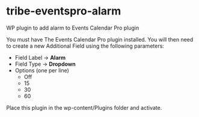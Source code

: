 tribe-eventspro-alarm
=====================

WP plugin to add alarm to Events Calendar Pro plugin

You must have The Events Calendar Pro plugin installed. You will then need to create a new Additional Field using the following parameters:

* Field Label -> **Alarm**
* Field Type -> **Dropdown**
* Options (one per line)
  * Off
  * 15
  * 30
  * 60

Place this plugin in the wp-content/Plugins folder and activate.